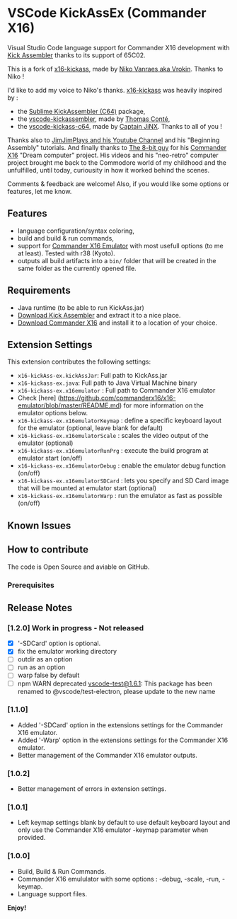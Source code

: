 # VSCode KickAssEx (Commander X16)

Visual Studio Code language support for Commander X16 development with [Kick Assembler](http://www.theweb.dk/KickAssembler/) thanks to its support of 65C02.

This is a fork of [x16-kickass](https://github.com/Vrokin/x16-KickAss), made by [Niko Vanraes aka Vrokin](https://github.com/Vrokin).
Thanks to Niko !

I'd like to add my voice to Niko's thanks.
[x16-kickass](https://github.com/Vrokin/x16-KickAss) was heavily inspired by :
- the [Sublime KickAssembler (C64)](https://github.com/Swoffa/SublimeKickAssemblerC64) package, 
- the [vscode-kickassembler](https://github.com/tomconte/vscode-kickassembler), made by [Thomas Conté](https://github.com/tomconte),
- the [vscode-kickass-c64](https://github.com/CaptainJiNX/vscode-kickass-c64), made by [Captain JiNX](https://github.com/CaptainJiNX/).
Thanks to all of you !

Thanks also to [JimJimPlays and his Youtube Channel](https://www.youtube.com/channel/UCVxS1_x-Ygd7O9Z-d0Kjk0A) and his "Beginning Assembly" tutorials. And finally thanks to [The 8-bit guy](http://www.the8bitguy.com) for his [Commander X16](https://www.commanderx16.com) "Dream computer" project.
His videos and his "neo-retro" computer project brought me back to the Commodore world of my childhood and the unfulfilled, until today, curiousity in how it worked behind the scenes.

Comments & feedback are welcome!
Also, if you would like some options or features, let me know. 

## Features

- language configuration/syntax coloring,
- build and build & run commands,
- support for [Commander X16 Emulator](https://github.com/commanderx16/x16-emulator) with most usefull options (to me at least). Tested with r38 (Kyoto).
- outputs all build artifacts into a `bin/` folder that will be created in the same folder as the currently opened file.

## Requirements

- Java runtime (to be able to run KickAss.jar)
- [Download Kick Assembler](http://www.theweb.dk/KickAssembler/KickAssembler.zip) and extract it to a nice place.
- [Download Commander X16](https://www.commanderx16.com/forum/index.php?/files/file/25-commander-x16-emulator-winmaclinux/) and install it to a location of your choice.

## Extension Settings

This extension contributes the following settings:
- `x16-kickAss-ex.kickAssJar`: Full path to KickAss.jar
- `x16-kickass-ex.java`: Full path to Java Virtual Machine binary
- `x16-kickass-ex.x16emulator` : Full path to Commander X16 emulator
- Check [here] (https://github.com/commanderx16/x16-emulator/blob/master/README.md) for more information on the emulator options below.
- `x16-kickass-ex.x16emulatorKeymap` : define  a specific keyboard layout for the emulator (optional, leave blank for default)
- `x16-kickass-ex.x16emulatorScale` : scales the video output of the emulator (optional)
- `x16-kickass-ex.x16emulatorRunPrg` : execute the build program at emulator start (on/off)
- `x16-kickass-ex.x16emulatorDebug` : enable the emulator debug function (on/off)
- `x16-kickass-ex.x16emulatorSDCard` : lets you specify and SD Card image that will be mounted at emulator start (optional)
- `x16-kickass-ex.x16emulatorWarp` : run the emulator as fast as possible (on/off)

## Known Issues

## How to contribute
The code is Open Source and aviable on GitHub.

### Prerequisites

## Release Notes
 
### [1.2.0] Work in progress - Not released
- [x] '-SDCard' option is optional.
- [x] fix the emulator working directory
- [ ] outdir as an option
- [ ] run as an option
- [ ] warp false by default
- [ ] npm WARN deprecated vscode-test@1.6.1: This package has been renamed to @vscode/test-electron, please update to the new name

### [1.1.0]
- Added '-SDCard' option in the extensions settings for the Commander X16 emulator.
- Added '-Warp' option in the extensions settings for the Commander X16 emulator.
- Better management of the Commander X16 emulator outputs.

### [1.0.2]

- Better management of errors in extension settings.

### [1.0.1]

- Left keymap settings blank by default to use default keyboard layout and only use the Commander X16 emulator -keymap parameter when provided.

### [1.0.0]

- Build, Build & Run Commands.
- Commander X16 emululator with some options : -debug, -scale, -run, -keymap.
- Language support files.

**Enjoy!**
